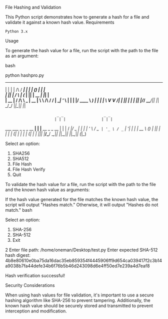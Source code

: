 

File Hashing and Validation

This Python script demonstrates how to generate a hash for a file and validate it against a known hash value.
Requirements

    Python 3.x

Usage

To generate the hash value for a file, run the script with the path to the file as an argument:

bash

python hashpro.py 
 _    _           _____ _    _            _ _   _     
| |  | |   /\    / ____| |  | |          (_) | | |    
| |__| |  /  \  | (___ | |__| | __      ___| |_| |__  
|  __  | / /\ \  \___ \|  __  | \ \ /\ / / | __| '_ \ 
| |  | |/ ____ \ ____) | |  | |  \ V  V /| | |_| | | |
|_|  |_/_/    \_\_____/|_|  |_|   \_/\_/ |_|\__|_| |_|
                                                      
                                                      
                           _ _                  _ _ 
                          | | |                | | |
 ___  ___  _   _ _ __   __| | |__   __ _ _ __  | | |
/ __|/ _ \| | | | '_ \ / _` | '_ \ / _` | '__| | | |
\__ \ (_) | |_| | | | | (_| | | | | (_| | |    |_|_|
|___/\___/ \__,_|_| |_|\__,_|_| |_|\__,_|_|    (_|_)
                                                    
                                                    

Select an option:
1. SHA256
2. SHA512
3. File Hash
4. File Hash Verify 
5. Quit


To validate the hash value for a file, run the script with the path to the file and the known hash value as arguments:


If the hash value generated for the file matches the known hash value, the script will output "Hashes match." Otherwise, it will output "Hashes do not match."
bash

Select an option:
1. SHA-256
2. SHA-512
3. Exit


2
Enter file path: /home/oneman/Desktop/test.py
Enter expected SHA-512 hash digest: 4b8e80610e0ba75da16dac35eb859354f4445906ff9d654ca039417f2c3b14a9038b7fa44defe34b6f76b5b46d243098d6e4ff50ed7e239a4d7eaf8

Hash verification successful!



Security Considerations

When using hash values for file validation, it's important to use a secure hashing algorithm like SHA-256 to prevent tampering. Additionally, the known hash value should be securely stored and transmitted to prevent interception and modification.
